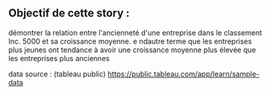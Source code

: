 ## Objectif de cette story :

démontrer la relation entre l'ancienneté d'une entreprise dans le classement Inc. 5000 et sa croissance moyenne.
e ndautre terme que les entreprises plus jeunes ont tendance à avoir une croissance moyenne plus élevée que les entreprises plus anciennes



data source : (tableau public) https://public.tableau.com/app/learn/sample-data

